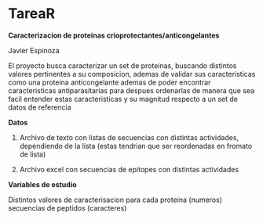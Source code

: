 # TareaR

**Caracterizacion de proteinas crioprotectantes/anticongelantes**

Javier Espinoza

El proyecto busca caracterizar un set de proteinas, buscando distintos valores pertinentes a su composicion, ademas de validar sus caracteristicas como una proteina anticongelante ademas de poder encontrar caracteristicas antiparasitarias para despues ordenarlas de manera que sea facil entender estas caracteristicas y su magnitud respecto a un set de datos de referencia    

**Datos**

1. Archivo de texto con listas de secuencias con distintas actividades, dependiendo de la lista (estas tendrian que ser reordenadas en fromato de lista)

2. Archivo excel con secuencias de epitopes con distintas actividades

**Variables de estudio**

Distintos valores de caracterisacion para cada proteina (numeros)
secuencias de peptidos (caracteres)
   
